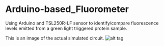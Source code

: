 # Arduino-based_Fluorometer
Using Arduino and TSL250R-LF sensor to identify/compare fluorescence levels emitted from a green light triggered protein sample.

This is an image of the actual simulated circuit.
![alt tag](https://cloud.githubusercontent.com/assets/5999366/8763535/ae88ae96-2da1-11e5-9cd4-2452849d42ed.png)
